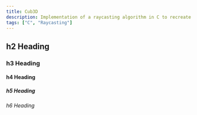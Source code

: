 ```yaml
---
title: Cub3D
description: Implementation of a raycasting algorithm in C to recreate a wolf3D like game with textures, sprites using the minilibX, a minimalistic graphic library of 42.
tags: ["C", "Raycasting"]
---
```


## h2 Heading

### h3 Heading

#### h4 Heading

##### h5 Heading

###### h6 Heading
